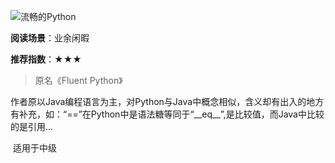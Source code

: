 ![流畅的Python](https://i.loli.net/2020/02/23/ljEQkqyf8IPTxWM.jpg)

**阅读场景**：业余闲暇

**推荐指数**：★★★

> 原名《Fluent Python》

​	作者原以Java编程语言为主，对Python与Java中概念相似，含义却有出入的地方有补充，如：“==”在Python中是语法糖等同于“\_\_eq\_\_”,是比较值，而Java中比较的是引用...

​	适用于中级